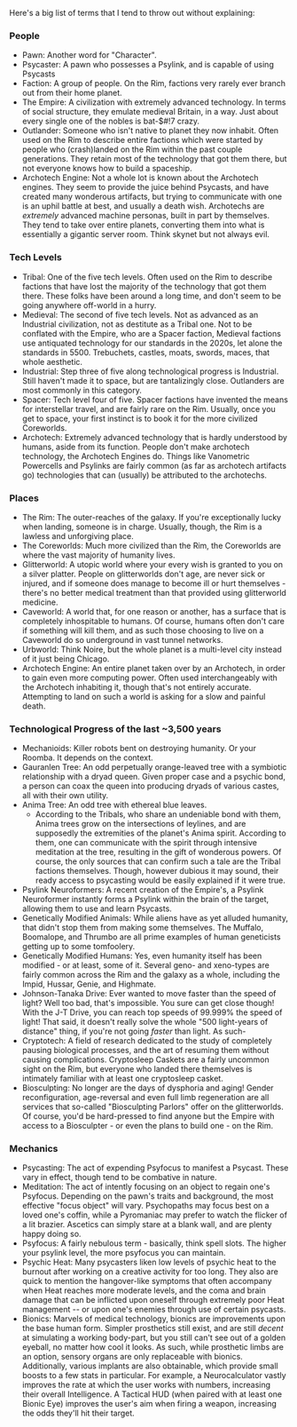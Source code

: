 Here's a big list of terms that I tend to throw out without explaining:

### People
- Pawn: Another word for "Character".
- Psycaster: A pawn who possesses a Psylink, and is capable of using Psycasts
- Faction: A group of people. On the Rim, factions very rarely ever branch out from their home planet.
- The Empire: A civilization with extremely advanced technology. In terms of social structure, they emulate medieval Britain, in a way. Just about every single one of the nobles is bat-$#!7 crazy.
- Outlander: Someone who isn't native to planet they now inhabit. Often used on the Rim to describe entire factions which were started by people who (crash)landed on the Rim within the past couple generations. They retain most of the technology that got them there, but not everyone knows how to build a spaceship.
- Archotech Engine: Not a whole lot is known about the Archotech engines. They seem to provide the juice behind Psycasts, and have created many wonderous artifacts, but trying to communicate with one is an uphil battle at best, and usually a death wish. Archotechs are _extremely_ advanced machine personas, built in part by themselves. They tend to take over entire planets, converting them into what is essentially a gigantic server room.  Think skynet but not always evil.
### Tech Levels
- Tribal: One of the five tech levels. Often used on the Rim to describe factions that have lost the majority of the technology that got them there. These folks have been around a long time, and don't seem to be going anywhere off-world in a hurry.
- Medieval: The second of five tech levels. Not as advanced as an Industrial civilization, not as destitute as a Tribal one. Not to be conflated with the Empire, who are a Spacer faction, Medieval factions use antiquated technology for our standards in the 2020s, let alone the standards in 5500. Trebuchets, castles, moats, swords, maces, that whole aesthetic.
- Industrial: Step three of five along technological progress is Industrial. Still haven't made it to space, but are tantalizingly close. Outlanders are most commonly in this category.
- Spacer: Tech level four of five. Spacer factions have invented the means for interstellar travel, and are fairly rare on the Rim. Usually, once you get to space, your first instinct is to book it for the more civilized Coreworlds.
- Archotech: Extremely advanced technology that is hardly understood by humans, aside from its function. People don't make archotech technology, the Archotech Engines do. Things like Vanometric Powercells and Psylinks are fairly common (as far as archotech artifacts go) technologies that can (usually) be attributed to the archotechs.
### Places
- The Rim: The outer-reaches of the galaxy. If you're exceptionally lucky when landing, someone is in charge. Usually, though, the Rim is a lawless and unforgiving place.
- The Coreworlds: Much more civilized than the Rim, the Coreworlds are where the vast majority of humanity lives.  
- Glitterworld: A utopic world where your every wish is granted to you on a silver platter. People on glitterworlds don't age, are never sick or injured, and if someone does manage to become ill or hurt themselves - there's no better medical treatment than that provided using glitterworld medicine.
- Caveworld: A world that, for one reason or another, has a surface that is completely inhospitable to humans. Of course, humans often don't care if something will kill them, and as such those choosing to live on a Caveworld do so underground in vast tunnel networks.
- Urbworld: Think Noire, but the whole planet is a multi-level city instead of it just being Chicago.
- Archotech Engine: An entire planet taken over by an Archotech, in order to gain even more computing power. Often used interchangeably with the Archotech inhabiting it, though that's not entirely accurate. Attempting to land on such a world is asking for a slow and painful death.

### Technological Progress of the last ~3,500 years
- Mechanioids: Killer robots bent on destroying humanity. Or your Roomba. It depends on the context.
- Gauranlen Tree: An odd perpetually orange-leaved tree with a symbiotic relationship with a dryad queen. Given proper case and a psychic bond, a person can coax the queen into producing dryads of various castes, all with their own utility.
- Anima Tree: An odd tree with ethereal blue leaves.
  - According to the Tribals, who share an undeniable bond with them, Anima trees grow on the intersections of leylines, and are supposedly the extremities of the planet's Anima spirit. According to them, one can communicate with the spirit through intensive meditation at the tree, resulting in the gift of wonderous powers. Of course, the only sources that can confirm such a tale are the Tribal factions themselves. Though, however dubious it may sound, their ready access to psycasting would be easily explained if it were true.
- Psylink Neuroformers: A recent creation of the Empire's, a Psylink Neuroformer instantly forms a Psylink within the brain of the target, allowing them to use and learn Psycasts.
- Genetically Modified Animals: While aliens have as yet alluded humanity, that didn't stop them from making some themselves. The Muffalo, Boomalope, and Thrumbo are all prime examples of human geneticists getting up to some tomfoolery.
- Genetically Modified Humans: Yes, even humanity itself has been modified - or at least, some of it. Several geno- and xeno-types are fairly common across the Rim and the galaxy as a whole, including the Impid, Hussar, Genie, and Highmate.
- Johnson-Tanaka Drive: Ever wanted to move faster than the speed of light? Well too bad, that's impossible. You sure can get close though! With the J-T Drive, you can reach top speeds of 99.999% the speed of light! That said, it doesn't really solve the whole "500 light-years of distance" thing, if you're not going _faster_ than light. As such-
- Cryptotech: A field of research dedicated to the study of completely pausing biological processes, and the art of resuming them without causing complications. Cryptosleep Caskets are a fairly uncommon sight on the Rim, but everyone who landed there themselves is intimately familiar with at least one cryptosleep casket.
- Biosculpting: No longer are the days of dysphoria and aging! Gender reconfiguration, age-reversal and even full limb regeneration are all services that so-called "Biosculpting Parlors" offer on the glitterworlds. Of course, you'd be hard-pressed to find anyone but the Empire with access to a Biosculpter - or even the plans to build one - on the Rim.
### Mechanics
- Psycasting: The act of expending Psyfocus to manifest a Psycast. These vary in effect, though tend to be combative in nature.
- Meditation: The act of intently focusing on an object to regain one's Psyfocus. Depending on the pawn's traits and background, the most effective "focus object" will vary. Psychopaths may focus best on a loved one's coffin, while a Pyromaniac may prefer to watch the flicker of a lit brazier. Ascetics can simply stare at a blank wall, and are plenty happy doing so.
- Psyfocus: A fairly nebulous term - basically, think spell slots. The higher your psylink level, the more psyfocus you can maintain.
- Psychic Heat: Many psycasters liken low levels of psychic heat to the burnout after working on a creative activity for too long. They also are quick to mention the hangover-like symptoms that often accompany when Heat reaches more moderate levels, and the coma and brain damage that can be inflicted upon oneself through extremely poor Heat management -- or upon one's enemies through use of certain psycasts.
- Bionics: Marvels of medical technology, bionics are improvements upon the base human form. Simpler prosthetics still exist, and are still _decent_ at simulating a working body-part, but you still can't see out of a golden eyeball, no matter how cool it looks. As such, while prosthetic limbs are an option, sensory organs are only replaceable with bionics. Additionally, various implants are also obtainable, which provide small boosts to a few stats in particular. For example, a Neurocalculator vastly improves the rate at which the user works with numbers, increasing their overall Intelligence. A Tactical HUD (when paired with at least one Bionic Eye) improves the user's aim when firing a weapon, increasing the odds they'll hit their target.